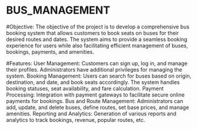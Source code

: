 # BUS_MANAGEMENT

#Objective: 
The objective of the project is to develop a comprehensive bus booking system that allows customers 
to book seats on buses for their desired routes and dates. The system aims to provide a seamless 
booking experience for users while also facilitating efficient management of buses, bookings, 
payments, and amenities. 


#Features: 
User Management: Customers can sign up, log in, and manage their profiles. Administrators have 
additional privileges for managing the system. 
Booking Management: Users can search for buses based on origin, destination, and date, and book 
seats accordingly. The system handles booking statuses, seat availability, and fare calculation. 
Payment Processing: Integration with payment gateways to facilitate secure online payments for 
bookings. 
Bus and Route Management: Administrators can add, update, and delete buses, define routes, set 
base prices, and manage amenities. 
Reporting and Analytics: Generation of various reports and analytics to track bookings, revenue, 
popular routes, etc. 
